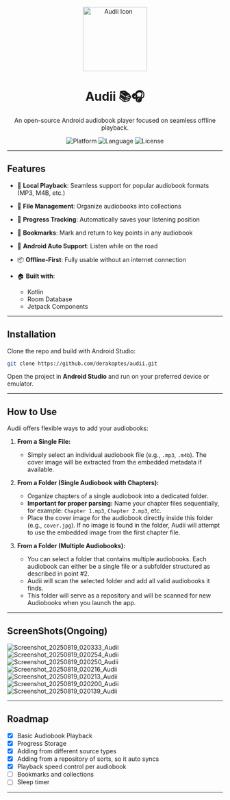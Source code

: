 <p align="center">
  <img src="https://github.com/user-attachments/assets/f9cfda6f-afbd-437e-97af-a28d9e893cf3" alt="Audii Icon" width="150" height="150" />
</p>

<h1 align="center">Audii 📚🎧</h1>

<p align="center">
  An open-source Android audiobook player focused on seamless offline playback.
</p>

<p align="center">
  <img src="https://img.shields.io/badge/platform-Android-green" alt="Platform">
  <img src="https://img.shields.io/badge/language-Kotlin-blue" alt="Language">
  <img src="https://img.shields.io/badge/license-Apache%202.0-blue" alt="License">
</p>

---

## Features

* 🎵 **Local Playback**: Seamless support for popular audiobook formats (MP3, M4B, etc.)
* 📁 **File Management**: Organize audiobooks into collections
* 📌 **Progress Tracking**: Automatically saves your listening position
* 🔖 **Bookmarks**: Mark and return to key points in any audiobook
* 🚗 **Android Auto Support**: Listen while on the road
* 📦 **Offline-First**: Fully usable without an internet connection
* 🏠 **Built with**:

  * Kotlin
  * Room Database
  * Jetpack Components

---

## Installation

Clone the repo and build with Android Studio:

```bash
git clone https://github.com/derakoptes/audii.git
```

Open the project in **Android Studio** and run on your preferred device or emulator.

---

## How to Use

Audii offers flexible ways to add your audiobooks:

1.  **From a Single File:**
    *   Simply select an individual audiobook file (e.g., `.mp3`, `.m4b`). The cover image will be extracted from the embedded metadata if available.

2.  **From a Folder (Single Audiobook with Chapters):**
    *   Organize chapters of a single audiobook into a dedicated folder.
    *   **Important for proper parsing:** Name your chapter files sequentially, for example: `Chapter 1.mp3`, `Chapter 2.mp3`, etc.
    *   Place the cover image for the audiobook directly inside this folder (e.g., `cover.jpg`). If no image is found in the folder, Audii will attempt to use the embedded image from the first chapter file.

3.  **From a Folder (Multiple Audiobooks):**
    *   You can select a folder that contains multiple audiobooks. Each audiobook can either be a single file or a subfolder structured as described in point #2.
    *   Audii will scan the selected folder and add all valid audiobooks it finds.
    *   This folder will serve as a repository and will be scanned for new Audiobooks when you launch the app.

---

## ScreenShots(Ongoing)

![Screenshot_20250819_020333_Audii](https://github.com/user-attachments/assets/cf9f7782-3012-460f-a46c-27eab0a8b7a7)
![Screenshot_20250819_020254_Audii](https://github.com/user-attachments/assets/d8218aa1-4542-48dd-b3a6-b1e114de20a8)
![Screenshot_20250819_020250_Audii](https://github.com/user-attachments/assets/5fa83d21-0c5c-4f3e-af22-a40a65ee5ad0)
![Screenshot_20250819_020216_Audii](https://github.com/user-attachments/assets/bb00f65c-74e0-4d41-88f1-1aef92abb73a)
![Screenshot_20250819_020213_Audii](https://github.com/user-attachments/assets/63e22327-55ac-42de-bc01-600143d3f725)
![Screenshot_20250819_020200_Audii](https://github.com/user-attachments/assets/33af1109-8ae5-47ad-acd2-caa82820426f)
![Screenshot_20250819_020139_Audii](https://github.com/user-attachments/assets/488bdb7b-bddc-4fb4-b03f-4c0255129215)




---

## Roadmap
* [x] Basic Audiobook Playback
* [X] Progress Storage
* [x] Adding from different source types 
* [x] Adding from a repository of sorts, so it auto syncs
* [x] Playback speed control per audiobook
* [ ] Bookmarks and collections
* [ ] Sleep timer

---
